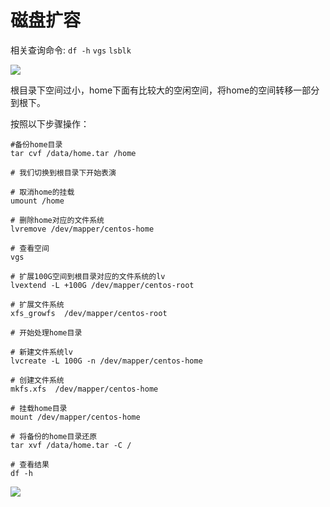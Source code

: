 # 磁盘扩容

相关查询命令: `df -h` `vgs` `lsblk`

![](https://gitee.com/zengsl/picBed/raw/master/img/20210902111117.png)

根目录下空间过小，home下面有比较大的空闲空间，将home的空间转移一部分到根下。

按照以下步骤操作：

``` shell
#备份home目录
tar cvf /data/home.tar /home

# 我们切换到根目录下开始表演

# 取消home的挂载
umount /home

# 删除home对应的文件系统
lvremove /dev/mapper/centos-home

# 查看空间 
vgs

# 扩展100G空间到根目录对应的文件系统的lv
lvextend -L +100G /dev/mapper/centos-root

# 扩展文件系统
xfs_growfs  /dev/mapper/centos-root 

# 开始处理home目录

# 新建文件系统lv
lvcreate -L 100G -n /dev/mapper/centos-home

# 创建文件系统
mkfs.xfs  /dev/mapper/centos-home 

# 挂载home目录
mount /dev/mapper/centos-home 

# 将备份的home目录还原
tar xvf /data/home.tar -C /

# 查看结果
df -h
```

![](https://gitee.com/zengsl/picBed/raw/master/img/20210902113455.png)
